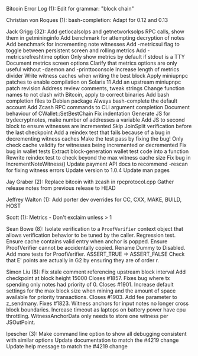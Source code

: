 Bitcoin Error Log (1):
      Edit for grammar: "block chain"

Christian von Roques (1):
      bash-completion: Adapt for 0.12 and 0.13

Jack Grigg (32):
      Add getlocalsolps and getnetworksolps RPC calls, show them in getmininginfo
      Add benchmark for attempting decryption of notes
      Add benchmark for incrementing note witnesses
      Add -metricsui flag to toggle between persistent screen and rolling metrics
      Add -metricsrefreshtime option
      Only show metrics by default if stdout is a TTY
      Document metrics screen options
      Clarify that metrics options are only useful without -daemon and -printtoconsole
      Increase length of metrics divider
      Write witness caches when writing the best block
      Apply miniupnpc patches to enable compilation on Solaris 11
      Add an upstream miniupnpc patch revision
      Address review comments, tweak strings
      Change function names to not clash with Bitcoin, apply to correct binaries
      Add bash completion files to Debian package
      Always bash-complete the default account
      Add Zcash RPC commands to CLI argument completion
      Document behaviour of CWallet::SetBestChain
      Fix indentation
      Generate JS for trydecryptnotes, make number of addresses a variable
      Add JS to second block to ensure witnesses are incremented
      Skip JoinSplit verification before the last checkpoint
      Add a reindex test that fails because of a bug in decrementing witness caches
      Make the test pass by fixing the bug!
      Only check cache validity for witnesses being incremented or decremented
      Fix bug in wallet tests
      Extract block-generation wallet test code into a function
      Rewrite reindex test to check beyond the max witness cache size
      Fix bug in IncrementNoteWitness()
      Update payment API docs to recommend -rescan for fixing witness errors
      Update version to 1.0.4
      Update man pages

Jay Graber (2):
      Replace bitcoin with zcash in rpcprotocol.cpp
      Gather release notes from previous release to HEAD

Jeffrey Walton (1):
      Add porter dev overrides for CC, CXX, MAKE, BUILD, HOST

Scott (1):
      Metrics - Don't exclaim unless > 1

Sean Bowe (8):
      Isolate verification to a `ProofVerifier` context object that allows verification behavior to be tuned by the caller.
      Regression test.
      Ensure cache contains valid entry when anchor is popped.
      Ensure ProofVerifier cannot be accidentally copied.
      Rename Dummy to Disabled.
      Add more tests for ProofVerifier.
      ASSERT_TRUE -> ASSERT_FALSE
      Check that E' points are actually in G2 by ensuring they are of order r.

Simon Liu (8):
      Fix stale comment referencing upstream block interval
      Add checkpoint at block height 15000
      Closes #1857. Fixes bug where tx spending only notes had priority of 0.
      Closes #1901. Increase default settings for the max block size when     mining and the amount of space available for priority transactions.
      Closes #1903. Add fee parameter to z_sendmany.
      Fixes #1823. Witness anchors for input notes no longer cross block boundaries.
      Increase timeout as laptops on battery power have cpu throttling.
      WitnessAnchorData only needs to store one witness per JSOutPoint.

lpescher (3):
      Make command line option to show all debugging consistent with similar options
      Update documentation to match the #4219 change
      Update help message to match the #4219 change

